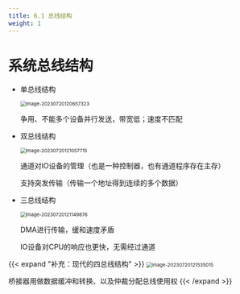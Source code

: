 ```yaml
---
title: 6.1 总线结构
weight: 1
---
```


# 系统总线结构

- 单总线结构

  <img src="https://cdn.jsdelivr.net/gh/zvictorliu/typoraPics@main/img/image-20230720120657323.png" alt="image-20230720120657323" style="zoom:67%;" />

  争用、不能多个设备并行发送，带宽低；速度不匹配

- 双总线结构

  <img src="https://cdn.jsdelivr.net/gh/zvictorliu/typoraPics@main/img/image-20230720121057715.png" alt="image-20230720121057715" style="zoom:67%;" />

  通道对IO设备的管理（也是一种控制器，也有通道程序存在主存）

  支持突发传输（传输一个地址得到连续的多个数据）

- 三总线结构

  <img src="https://cdn.jsdelivr.net/gh/zvictorliu/typoraPics@main/img/image-20230720121149876.png" alt="image-20230720121149876" style="zoom:67%;" />

  DMA进行传输，缓和速度矛盾

  IO设备对CPU的响应也更快，无需经过通道


{{< expand "补充：现代的四总线结构" >}}
<img src="https://cdn.jsdelivr.net/gh/zvictorliu/typoraPics@main/img/image-20230720121535015.png" alt="image-20230720121535015" style="zoom:67%;" />

桥接器用做数据缓冲和转换、以及仲裁分配总线使用权
{{< /expand >}}